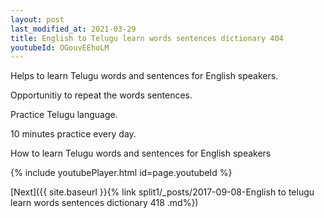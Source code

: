 ```yaml
---
layout: post
last_modified_at: 2021-03-29
title: English to Telugu learn words sentences dictionary 404 
youtubeId: OGouvEEhoLM
---
```

 
 
Helps to learn Telugu words and sentences for English speakers.

Opportunitiy to repeat the words sentences. 

Practice Telugu language. 
 
10 minutes practice every day. 
 
How to learn Telugu words and sentences for English speakers 
 
{% include youtubePlayer.html id=page.youtubeId %}
 
 
[Next]({{ site.baseurl }}{% link  split1/_posts/2017-09-08-English to telugu learn words sentences dictionary 418 .md%})
 
